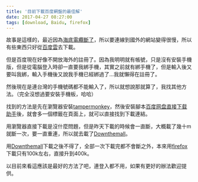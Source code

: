 ```yaml
---
title: '目前下載百度網盤的最佳解'
date: 2017-04-27 08:27:00
tags: [download, Baidu, firefox]
---
```


故事是這樣的，最近因為[海底電纜斷了](https://www.thenewslens.com/article/66657)，所以要連線到國外的網站變得很慢，所以有些東西只好從[百度雲](https://login.bce.baidu.com/)去下載。

但是百度現在好像不開放海外的註冊了。因為我明明就有帳號，只是沒有安裝手機版，但是從電腦登入時卻一直要我綁手機，其實之前就有綁手機了，但是輸入後又要叫我綁，輸入手機後又說我手機已經綁過了...我就懶得在註冊了。

然後現在是連台灣的手機號碼都不能輸入了，所以就想說那就算了，我找其他方法。（完全沒想過要安裝手機板，哈哈）

找到的方法是先在瀏覽器安裝[tampermonkey](https://tampermonkey.net/)，然後安裝腳本[百度网盘直接下载助手](https://greasyfork.org/zh-TW/scripts/23635-%E7%99%BE%E5%BA%A6%E7%BD%91%E7%9B%98%E7%9B%B4%E6%8E%A5%E4%B8%8B%E8%BD%BD%E5%8A%A9%E6%89%8B)後，就會多一個標籤在頁面上，就可以直接找到下載連結。

用瀏覽器直接下載是沒什麼問題，但是昨天下載的時候會一直斷，大概載了幾十m就斷一次，要一直重連，所以就去載了[Downthemall](http://www.downthemall.net/)。

用[Downthemall](http://www.downthemall.net/)下載之後不得了，全部一次下載完都不會斷之外，本來用[firefox](https://www.mozilla.org/zh-TW/firefox/new/
)下載只有100k左右，直接升到400k。

以目前來看這應該是最好的方法了吧，連登入都不用，如果有更好的辦法歡迎提供。
